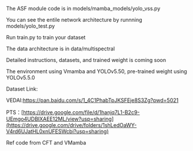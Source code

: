 
The ASF module code is in models/mamba_models/yolo_vss.py

You can see the entile network architecture by runnning models/yolo_test.py

Run train.py to train your dataset

The data architecture is in data/multispectral

Detailed instructions, datasets, and trained weight is coming soon

The environment using Vmamba and YOLOv5.50, pre-trained weight using YOLOv5.5.0

Dataset Link:

VEDAI:https://pan.baidu.com/s/1_4C1PhabTpJKSFEje8S3Zg?pwd=5021

PTS：[https://drive.google.com/file/d/1hanjq7L1-B2c9-UEmgo4UDBIXAEE12ML/view?usp=sharing](https://drive.google.com/drive/folders/1shLedOaWY-V4rd6UJatHL0xnUFESWcbi?usp=sharing)

Ref code from CFT and VMamba
